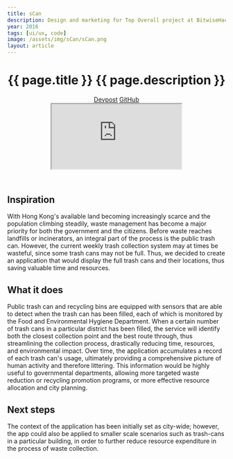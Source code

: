 ```yaml
---
title: sCan
description: Design and marketing for Top Overall project at BitwiseHacks 2016.
year: 2016
tags: [ui/ux, code]
image: /assets/img/sCan/sCan.png
layout: article
---
```


<header class="intro">
    <h1 class="title">{{ page.title }}
        <span class="subtitle">{{ page.description }}</span>
    </h1>
    <div class="platforms">
        <a href="https://devpost.com/software/sCan" title="Devpost">Devpost</a>
        <a href="https://github.com/BitwiseHacks-CIS-2016" title="GitHub">GitHub</a>
    </div>
    <iframe src="https://speakerdeck.com/player/716f25367ddb4460a04a7f84a831f9fc" allowfullscreen></iframe>
</header>

## Inspiration

With Hong Kong's available land becoming increasingly scarce and the population climbing steadily, waste management has become a major priority for both the government and the citizens. Before waste reaches landfills or incinerators, an integral part of the process is the public trash can. However, the current weekly trash collection system may at times be wasteful, since some trash cans may not be full. Thus, we decided to create an application that would display the full trash cans and their locations, thus saving valuable time and resources.

## What it does

Public trash can and recycling bins are equipped with sensors that are able to detect when the trash can has been filled, each of which is monitored by the Food and Environmental Hygiene Department. When a certain number of trash cans in a particular district has been filled, the service will identify both the closest collection point and the best route through, thus streamlining the collection process, drastically reducing time, resources, and environmental impact. Over time, the application accumulates a record of each trash can's usage, ultimately providing a comprehensive picture of human activity and therefore littering. This information would be highly useful to governmental departments, allowing more targeted waste reduction or recycling promotion programs, or more effective resource allocation and city planning.

## Next steps

The context of the application has been initially set as city-wide; however, the app could also be applied to smaller scale scenarios such as trash-cans in a particular building, in order to further reduce resource expenditure in the process of waste collection.